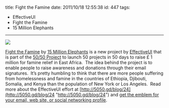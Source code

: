 title: Fight the Famine
date: 2011/10/18 12:55:38
id: 447
tags:
- EffectiveUI
- Fight the Famine
- 15 Million Elephants
---
[![](http://content.15millionelephants.org/EmbedCodeImages/FightFamine1.png)](http://5050.gd/?c=14 "Together we can Fight the Famine. Learn more at http://5050.gd/?c=14")

[Fight the Famine](http://5050.gd/?c=14) by [15 Million Elephants](http://www.15millionelephants.org/) is a new project by [EffectiveUI](http://www.effectiveui.com) that is part of the [50/50 Project](http://5050.gd/) to launch 50 projects in 50 days to raise £ 1 million for famine relief in East Africa.  The idea behind the project is to enable people to raise awareness and donations through their email signatures.  It’s pretty humbling to think that there are more people suffering from homelessness and famine in the countries of Ethiopia, Djibouti, Somalia, and Kenya than the population of New York or Los Angeles.  Read more about the EffectiveUI effort at [http://5050.gd/blog/24](http://5050.gd/blog/24 "http://5050.gd/blog/24") and [get the emblem for your email, web site, or social networking profile](http://5050.gd/?c=14).